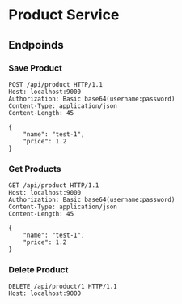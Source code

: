 # Product Service
## Endpoinds
### Save Product
````
POST /api/product HTTP/1.1
Host: localhost:9000
Authorization: Basic base64(username:password)
Content-Type: application/json
Content-Length: 45

{
    "name": "test-1",
    "price": 1.2
}
````
### Get Products
````
GET /api/product HTTP/1.1
Host: localhost:9000
Authorization: Basic base64(username:password)
Content-Type: application/json
Content-Length: 45

{
    "name": "test-1",
    "price": 1.2
}
````
### Delete Product
````
DELETE /api/product/1 HTTP/1.1
Host: localhost:9000
````